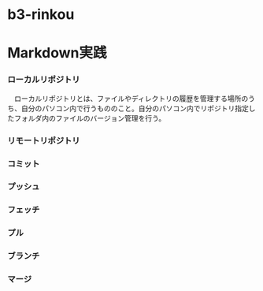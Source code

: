 # b3-rinkou
# Markdown実践
### ローカルリポジトリ
　ローカルリポジトリとは、ファイルやディレクトリの履歴を管理する場所のうち、自分のパソコン内で行うもののこと。自分のパソコン内でリポジトリ指定したフォルダ内のファイルのバージョン管理を行う。
### リモートリポジトリ
### コミット
### プッシュ
### フェッチ
### プル
### ブランチ
### マージ